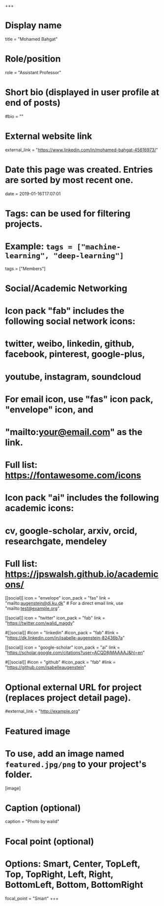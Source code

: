 +++
# Display name
title = "Mohamed Bahgat"

# Role/position
role = "Assistant Professor"

# Short bio (displayed in user profile at end of posts)
#bio = ""

# External website link
external_link = "https://www.linkedin.com/in/mohamed-bahgat-45616973/"

# Date this page was created. Entries are sorted by most recent one.
date = 2019-01-16T17:07:01

# Tags: can be used for filtering projects.
# Example: `tags = ["machine-learning", "deep-learning"]`
tags = ["Members"]

# Social/Academic Networking
#
# Icon pack "fab" includes the following social network icons:
#
#   twitter, weibo, linkedin, github, facebook, pinterest, google-plus,
#   youtube, instagram, soundcloud
#
#   For email icon, use "fas" icon pack, "envelope" icon, and
#   "mailto:your@email.com" as the link.
#
#   Full list: https://fontawesome.com/icons
#
# Icon pack "ai" includes the following academic icons:
#
#   cv, google-scholar, arxiv, orcid, researchgate, mendeley
#
#   Full list: https://jpswalsh.github.io/academicons/

[[social]]
icon = "envelope"
icon_pack = "fas"
link = "mailto:augenstein@di.ku.dk"  # For a direct email link, use "mailto:test@example.org".

[[social]]
icon = "twitter"
icon_pack = "fab"
link = "https://twitter.com/walid_magdy"

#[[social]]
#icon = "linkedin"
#icon_pack = "fab"
#link = "https://dk.linkedin.com/in/isabelle-augenstein-82436b7a"

[[social]]
icon = "google-scholar"
icon_pack = "ai"
link = "https://scholar.google.com/citations?user=ACQD8jMAAAAJ&hl=en"

#[[social]]
#icon = "github"
#icon_pack = "fab"
#link = "https://github.com/isabelleaugenstein"


# Optional external URL for project (replaces project detail page).
#external_link = "http://example.org"

# Featured image
# To use, add an image named `featured.jpg/png` to your project's folder. 
[image]
  # Caption (optional)
  caption = "Photo by walid"

  # Focal point (optional)
  # Options: Smart, Center, TopLeft, Top, TopRight, Left, Right, BottomLeft, Bottom, BottomRight
  focal_point = "Smart"
+++
